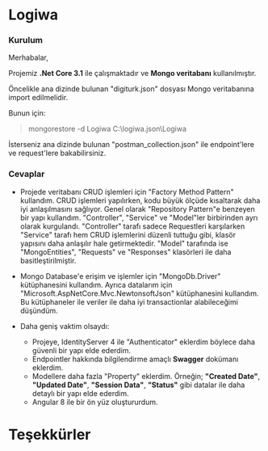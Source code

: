 # Logiwa

### Kurulum

Merhabalar,

Projemiz **.Net Core 3.1** ile çalışmaktadır ve **Mongo veritabanı** kullanılmıştır.

Öncelikle ana dizinde bulunan "digiturk.json" dosyası Mongo veritabanına import edilmelidir. 

Bunun için:

> mongorestore -d Logiwa C:\logiwa.json\Logiwa

İsterseniz ana dizinde bulunan "postman_collection.json" ile endpoint'lere ve request'lere bakabilirsiniz.

### Cevaplar

- Projede veritabanı CRUD işlemleri için "Factory Method Pattern" kullandım. CRUD işlemleri yapılırken, kodu büyük ölçüde kısaltarak daha iyi anlaşılmasını sağlıyor. Genel olarak "Repository Pattern"e benzeyen bir yapı kullandım. "Controller", "Service" ve "Model"ler birbirinden ayrı olarak kurgulandı. "Controller" tarafı sadece Requestleri karşılarken "Service" tarafı hem CRUD işlemlerini düzenli tuttuğu gibi, klasör yapısını daha anlaşılır hale getirmektedir. "Model" tarafında ise "MongoEntities", "Requests" ve "Responses" klasörleri ile daha basitleştirilmiştir.

- Mongo Database'e erişim ve işlemler için "MongoDb.Driver" kütüphanesini kullandım. Ayrıca datalarım için "Microsoft.AspNetCore.Mvc.NewtonsoftJson" kütüphanesini kullandım. Bu kütüphaneler ile veriler ile daha iyi transactionlar alabileceğimi düşündüm.

- Daha geniş vaktim olsaydı:

  - Projeye, IdentityServer 4 ile "Authenticator" eklerdim böylece daha güvenli bir yapı elde ederdim.
  - Endpointler hakkında bilgilendirme amaçlı **Swagger** dokümanı eklerdim.
  - Modellere daha fazla "Property" eklerdim. Örneğin; **"Created Date"**, **"Updated Date"**, **"Session Data"**, **"Status"** gibi datalar ile daha detaylı bir yapı elde ederdim.
  - Angular 8 ile bir ön yüz oluştururdum.

# Teşekkürler





